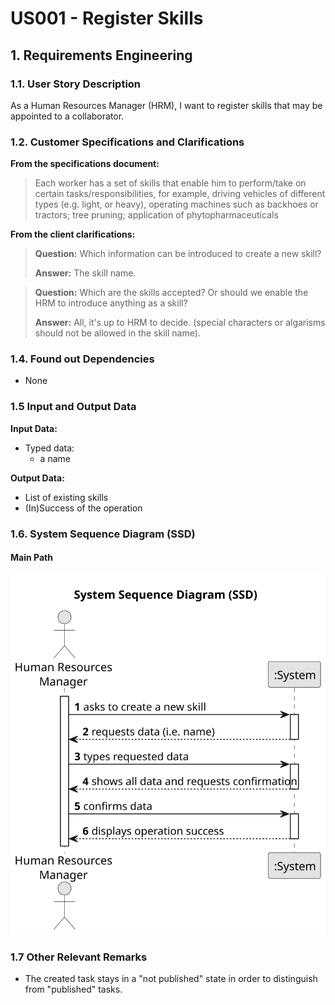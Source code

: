 # US001 - Register Skills


## 1. Requirements Engineering

### 1.1. User Story Description

As a Human Resources Manager (HRM), I want to register skills that may be appointed to a collaborator.

### 1.2. Customer Specifications and Clarifications 

**From the specifications document:**

>	Each worker has a set of skills that enable him to perform/take on certain tasks/responsibilities, for example, driving vehicles of different types (e.g. light, or heavy), operating machines such as backhoes or tractors; tree pruning; application of phytopharmaceuticals

**From the client clarifications:**

> **Question:** Which information can be introduced to create a new skill?
>
> **Answer:** The skill name.

> **Question:** Which are the skills accepted? Or should we enable the HRM to introduce anything as a skill?
>
> **Answer:** All, it's up to HRM to decide. (special characters or algarisms should not be allowed in the skill name).

### 1.4. Found out Dependencies

* None

### 1.5 Input and Output Data

**Input Data:**

* Typed data:
    * a name

**Output Data:**

* List of existing skills
* (In)Success of the operation

### 1.6. System Sequence Diagram (SSD)

#### Main Path

![System Sequence Diagram - Alternative One](svg/us001-system-sequence-diagram.svg)


### 1.7 Other Relevant Remarks

* The created task stays in a "not published" state in order to distinguish from "published" tasks.